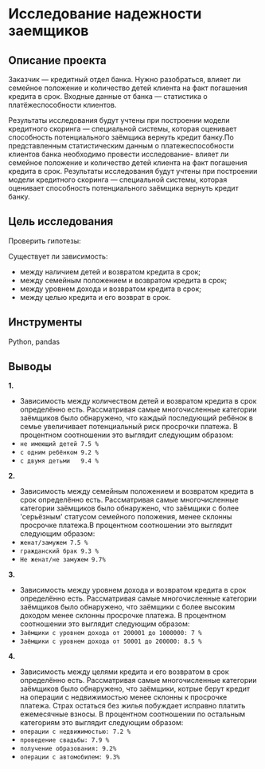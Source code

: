 # Исследование надежности заемщиков
## Описание проекта
Заказчик — кредитный отдел банка. Нужно разобраться, влияет ли семейное положение и количество детей клиента на факт погашения кредита в срок. Входные данные от банка — статистика о платёжеспособности клиентов.

Результаты исследования будут учтены при построении модели кредитного скоринга — специальной системы, которая оценивает способность потенциального заёмщика вернуть кредит банку.По представленным статистическим данным о платежеспособности клиентов банка необходимо провести исследование- влияет ли семейное положение и количество детей клиента на факт погашения кредита в срок. Результаты исследования будут учтены при построении модели кредитного скоринга — специальной системы, которая оценивает способность потенциального заёмщика вернуть кредит банку.
## Цель исследования
Проверить гипотезы:

Существует ли зависимость:

- между наличием детей и возвратом кредита в срок;
- между семейным положением и возвратом кредита в срок;
- между уровнем дохода и возвратом кредита в срок;
- между целью кредита и его возврат в срок.

## Инструменты
Python, pandas
## Выводы
**1.**
- Зависимость между количеством детей и возвратом кредита в срок определённо есть. Рассматривая самые многочисленные категории   заёмщиков было обнаружено, что каждый последующий ребёнок в семье увеличивает потенциальный риск просрочки платежа. В
  процентном соотношении это выглядит следующим образом:
-  `не имеющий детей 7.5 %`
-  `с одним ребёнком 9.2 %`
-  `с двумя детьми   9.4 %`

**2.**
- Зависимость между семейным положением и возвратом кредита в срок определённо есть. Рассматривая самые многочисленные категории заёмщиков было обнаружено, что заёмщики с  более 'серьёзным' статусом семейного положения, менее склонны просрочке платежа.В
  процентном соотношении это выглядит следующим образом:
-  `женат/замужем 7.5 %`
-  `гражданский брак 9.3 %`
-  `Не женат/не замужем 9.7%`

**3.**
- Зависимость между уровнем дохода и возвратом кредита в срок определённо есть. Рассматривая самые многочисленные категории заёмщиков было обнаружено, что заёмщики c более высоким доходом менее склонны просрочке платежа. В процентном соотношении это выглядит следующим образом:
-  `Заёмщики с уровнем дохода от 200001 до 1000000: 7 %`
-  `Заёмщики с уровнем дохода от 50001 до 200000: 8.5 %`

**4.**
- Зависимость между целями кредита и его возвратом в срок определённо есть. Рассматривая самые многочисленные категории заёмщиков было обнаружено, что заёмщики, котрые берут кредит на операции с недвижимостью  менее склонны к просрочке платежа. Страх остаться без жилья побуждает исправно платить ежемесячные взносы.  В процентном соотношении по остальным категориям  это выглядит следующим образом:
-  `операции с недвижимостью: 7.2 %`
-  `проведение свадьбы: 7.9 %`
-  `получение образования: 9.2%`
-  `операции с автомобилем: 9.3%`

